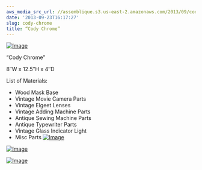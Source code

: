 ```yaml
---
aws_media_src_url: //assemblique.s3.us-east-2.amazonaws.com/2013/09/codychrome1.jpg
date: '2013-09-23T16:17:27'
slug: cody-chrome
title: “Cody Chrome”
---
```


 [![Image](//assemblique.s3.us-east-2.amazonaws.com/2013/09/codychrome1.jpg?w=487)](//assemblique.s3.us-east-2.amazonaws.com/2013/09/codychrome1.jpg)

 “Cody Chrome”

 8″W x 12.5″H x 4″D

 List of Materials:

  * Wood Mask Base
 * Vintage Movie Camera Parts
 * Vintage Elgeet Lenses
 * Vintage Adding Machine Parts
 * Antique Sewing Machine Parts
 * Antique Typewriter Parts
 * Vintage Glass Indicator Light
 * Misc Parts
  [![Image](//assemblique.s3.us-east-2.amazonaws.com/2013/09/codychrome-close1.jpg?w=487)](//assemblique.s3.us-east-2.amazonaws.com/2013/09/codychrome-close1.jpg)

 [![Image](//assemblique.s3.us-east-2.amazonaws.com/2013/09/codychrome-side21.jpg?w=487)](//assemblique.s3.us-east-2.amazonaws.com/2013/09/codychrome-side21.jpg)

 [![Image](//assemblique.s3.us-east-2.amazonaws.com/2013/09/codychrome-side1.jpg?w=487)](//assemblique.s3.us-east-2.amazonaws.com/2013/09/codychrome-side1.jpg)